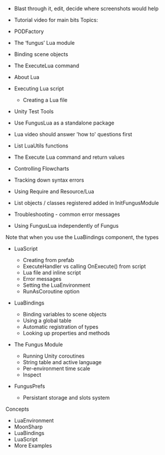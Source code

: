 + Blast through it, edit, decide where screenshots would help
+ Tutorial video for main bits
Topics:

+ PODFactory

+ The ‘fungus’ Lua module
+ Binding scene objects
+ The ExecuteLua command
+ About Lua
+ Executing Lua script
    + Creating a Lua file
+ Unity Test Tools
+ Use FungusLua as a standalone package
+ Lua video should answer 'how to' questions first
+ List LuaUtils functions
+ The Execute Lua command and return values
+ Controlling Flowcharts
+ Tracking down syntax errors
+ Using Require and Resource/Lua
+ List objects / classes registered added in InitFungusModule
+ Troubleshooting - common error messages
+ Using FungusLua independently of Fungus

Note that when you use the LuaBindings component, the types

+ LuaScript
    + Creating from prefab
    + ExecuteHandler vs calling OnExecute() from script
    + Lua file and inline script
    + Error messages
    + Setting the LuaEnvironment
    + RunAsCoroutine option

+ LuaBindings
    + Binding variables to scene objects
    + Using a global table
    + Automatic registration of types
    + Looking up properties and methods
+ The Fungus Module
    + Running Unity coroutines
    + String table and active language
    + Per-environment time scale
    + Inspect

+ FungusPrefs
    + Persistant storage and slots system

Concepts
+ LuaEnvironment
+ MoonSharp
+ LuaBindings
+ LuaScript
+ More Examples

